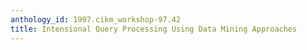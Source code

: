 ```yaml
---
anthology_id: 1997.cikm_workshop-97.42
title: Intensional Query Processing Using Data Mining Approaches
---
```

